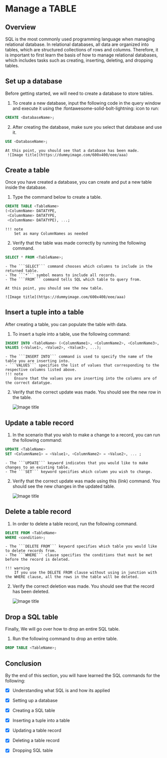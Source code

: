 # Manage a TABLE

## Overview
SQL is the most commonly used programming language when managing relational database. In relational databases, all data are organized into tables, which are structured collections of rows and columns. Therefore, it is important to first learn the basis of how to manage relational databases, which includes tasks such as creating, inserting, deleting, and dropping tables.

## Set up a database
Before getting started, we will need to create a database to store tables.

1. To create a new database, input the following code in the query window and execute it using the :fontawesome-solid-bolt-lightning: icon to run:
``` sql
CREATE <DatabaseName>;    
```

2. After creating the database, make sure you select that database and use it. 
``` sql
USE <DatabaseName>;
```
    At this point, you should see that a database has been made. 
     ![Image title](https://dummyimage.com/600x400/eee/aaa)

## Create a table
Once you have created a database, you can create and put a new table inside the database. 

1. Type the command below to create a table.
``` sql
CREATE TABLE <TableName>        
(<ColumnName> DATATYPE,         
 <ColumnName> DATATYPE,         
 <ColumnName> DATATYPE), ...;
```

    !!! note
        Set as many ColumnNames as needed

2. Verify that the table was made correctly by running the following command. 
``` sql
SELECT * FROM <TableName>;
```
    - The ```SELECT``` command chooses which columns to include in the returned table.
    - The ```*``` symbol means to include all records.
    - The ```FROM``` command tells SQL which table to query from.

    At this point, you should see the new table.

    ![Image title](https://dummyimage.com/600x400/eee/aaa)

## Insert a tuple into a table
After creating a table, you can populate the table with data.

1. To insert a tuple into a table, use the following command:
``` sql
INSERT INTO <TableName> (<ColumnName1>, <ColumnName2>, <ColumnName3>, ...) 
VALUES (<Value1>, <Value2>, <Value3>, ...); 
```
    - The ```INSERT INTO``` command is used to specify the name of the table you are inserting into.
    - ```VALUES``` specifies the list of values that corresponding to the respective columns listed above.
    !!! note
        Ensure that the values you are inserting into the columns are of the correct datatype.


2. Verify that the correct update was made. You should see the new row in the table.

    ![Image title](https://dummyimage.com/600x400/eee/aaa)

## Update a table record
1. In the scenario that you wish to make a change to a record, you can run the following command:
``` sql
UPDATE <TableName>
SET <ColumnName1> = <Value1>, <ColumnName2> = <Value2>, ... ;
```
    - The ```UPDATE``` keyword indicates that you would like to make changes to an existing table.
    - The ```SET``` keyword specifies which column you wish to change.

2. Verify that the correct update was made using this (link) command. You should see the new changes in the updated table.

    ![Image title](https://dummyimage.com/600x400/eee/aaa)

## Delete a table record

1. In order to delete a table record, run the following command.
``` sql
DELETE FROM <TableName>
WHERE <condition>;
```
    - The ```DELETE FROM``` keyword specifies which table you would like to delete records from.
    - The ```WHERE``` clause specifies the conditions that must be met before the record is deleted.

    !!! warning
        If you use the DELETE FROM clause without using in junction with the WHERE clause, all the rows in the table will be deleted.

2. Verify the correct deletion was made. You should see that the record has been deleted.

    ![Image title](https://dummyimage.com/600x400/eee/aaa)


## Drop a SQL table
Finally, We will go over how to drop an entire SQL table. 

1. Run the following command to drop an entire table.
``` sql
DROP TABLE <TableName>;
```


## Conclusion
By the end of this section, you will have learned the SQL commands for the following:

- [x] Understanding what SQL is and how its applied
- [x] Setting up a database
- [x] Creating a SQL table
- [x] Inserting a tuple into a table
- [x] Updating a table record
- [x] Deleting a table record
- [x] Dropping SQL table


